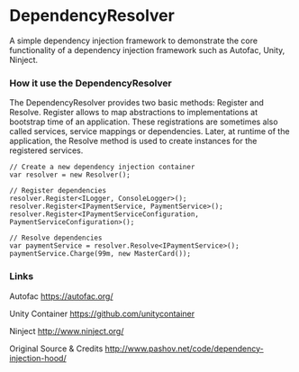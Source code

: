 # DependencyResolver
A simple dependency injection framework to demonstrate the core functionality of a dependency injection framework such as Autofac, Unity, Ninject.

### How it use the DependencyResolver
The DependencyResolver provides two basic methods: Register and Resolve. Register allows to map abstractions to implementations at bootstrap time of an application. These registrations are sometimes also called services, service mappings or dependencies.
Later, at runtime of the application, the Resolve method is used to create instances for the registered services.

```
// Create a new dependency injection container
var resolver = new Resolver();

// Register dependencies
resolver.Register<ILogger, ConsoleLogger>();
resolver.Register<IPaymentService, PaymentService>();
resolver.Register<IPaymentServiceConfiguration, PaymentServiceConfiguration>();

// Resolve dependencies
var paymentService = resolver.Resolve<IPaymentService>();
paymentService.Charge(99m, new MasterCard());
```

### Links
Autofac
https://autofac.org/

Unity Container
https://github.com/unitycontainer

Ninject
http://www.ninject.org/

Original Source & Credits
http://www.pashov.net/code/dependency-injection-hood/
